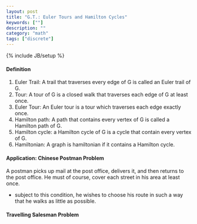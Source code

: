 ```yaml
---
layout: post
title: "G.T.: Euler Tours and Hamilton Cycles"
keywords: [""]
description: ""
category: "math"
tags: ["discrete"]
---
```

{% include JB/setup %}

#### Definition
1. Euler Trail: A trail that traverses every edge of G is called an Euler trail
   of G.
2. Tour: A tour of G is a closed walk that traverses each edge of G at least
   once.
3. Euler Tour: An Euler tour is a tour which traverses each edge exactly once.
4. Hamilton path: A path that contains every vertex of G is called a Hamilton
   path of G.
5. Hamilton cycle: a Hamilton cycle of G is a cycle that contain every vertex of
   G.
6. Hamiltonian: A graph is hamiltonian if it contains a Hamilton cycle.


#### Application: Chinese Postman Problem
A postman picks up mail at the post office, delivers it, and then returns to the
post office. He must of course, cover each street in his area at least once.
- subject to this condition, he wishes to choose his route in such a way that he
  walks as little as possible.
#### Travelling Salesman Problem
